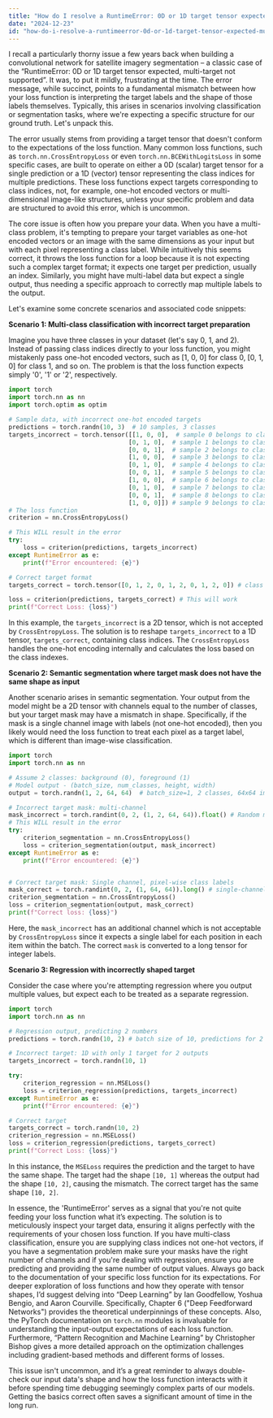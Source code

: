 ```yaml
---
title: "How do I resolve a RuntimeError: 0D or 1D target tensor expected, multi-target not supported error when training a deep learning model?"
date: "2024-12-23"
id: "how-do-i-resolve-a-runtimeerror-0d-or-1d-target-tensor-expected-multi-target-not-supported-error-when-training-a-deep-learning-model"
---
```


 I recall a particularly thorny issue a few years back when building a convolutional network for satellite imagery segmentation – a classic case of the “RuntimeError: 0D or 1D target tensor expected, multi-target not supported”. It was, to put it mildly, frustrating at the time. The error message, while succinct, points to a fundamental mismatch between how your loss function is interpreting the target labels and the shape of those labels themselves. Typically, this arises in scenarios involving classification or segmentation tasks, where we're expecting a specific structure for our ground truth. Let's unpack this.

The error usually stems from providing a target tensor that doesn't conform to the expectations of the loss function. Many common loss functions, such as `torch.nn.CrossEntropyLoss` or even `torch.nn.BCEWithLogitsLoss` in some specific cases, are built to operate on either a 0D (scalar) target tensor for a single prediction or a 1D (vector) tensor representing the class indices for multiple predictions. These loss functions expect targets corresponding to class indices, not, for example, one-hot encoded vectors or multi-dimensional image-like structures, unless your specific problem and data are structured to avoid this error, which is uncommon.

The core issue is often how you prepare your data. When you have a multi-class problem, it's tempting to prepare your target variables as one-hot encoded vectors or an image with the same dimensions as your input but with each pixel representing a class label. While intuitively this seems correct, it throws the loss function for a loop because it is not expecting such a complex target format; it expects one target per prediction, usually an index. Similarly, you might have multi-label data but expect a single output, thus needing a specific approach to correctly map multiple labels to the output.

Let's examine some concrete scenarios and associated code snippets:

**Scenario 1: Multi-class classification with incorrect target preparation**

Imagine you have three classes in your dataset (let's say 0, 1, and 2). Instead of passing class indices directly to your loss function, you might mistakenly pass one-hot encoded vectors, such as [1, 0, 0] for class 0, [0, 1, 0] for class 1, and so on. The problem is that the loss function expects simply '0', '1' or '2', respectively.

```python
import torch
import torch.nn as nn
import torch.optim as optim

# Sample data, with incorrect one-hot encoded targets
predictions = torch.randn(10, 3)  # 10 samples, 3 classes
targets_incorrect = torch.tensor([[1, 0, 0],  # sample 0 belongs to class 0
                                 [0, 1, 0],  # sample 1 belongs to class 1
                                 [0, 0, 1],  # sample 2 belongs to class 2
                                 [1, 0, 0],  # sample 3 belongs to class 0
                                 [0, 1, 0],  # sample 4 belongs to class 1
                                 [0, 0, 1],  # sample 5 belongs to class 2
                                 [1, 0, 0],  # sample 6 belongs to class 0
                                 [0, 1, 0],  # sample 7 belongs to class 1
                                 [0, 0, 1],  # sample 8 belongs to class 2
                                 [1, 0, 0]]) # sample 9 belongs to class 0
# The loss function
criterion = nn.CrossEntropyLoss()

# This WILL result in the error
try:
    loss = criterion(predictions, targets_incorrect)
except RuntimeError as e:
    print(f"Error encountered: {e}")

# Correct target format
targets_correct = torch.tensor([0, 1, 2, 0, 1, 2, 0, 1, 2, 0]) # class indices

loss = criterion(predictions, targets_correct) # This will work
print(f"Correct Loss: {loss}")
```

In this example, the `targets_incorrect` is a 2D tensor, which is not accepted by `CrossEntropyLoss`. The solution is to reshape `targets_incorrect` to a 1D tensor, `targets_correct`, containing class indices. The `CrossEntropyLoss` handles the one-hot encoding internally and calculates the loss based on the class indexes.

**Scenario 2: Semantic segmentation where target mask does not have the same shape as input**

Another scenario arises in semantic segmentation. Your output from the model might be a 2D tensor with channels equal to the number of classes, but your target mask may have a mismatch in shape. Specifically, if the mask is a single channel image with labels (not one-hot encoded), then you likely would need the loss function to treat each pixel as a target label, which is different than image-wise classification.

```python
import torch
import torch.nn as nn

# Assume 2 classes: background (0), foreground (1)
# Model output - (batch_size, num_classes, height, width)
output = torch.randn(1, 2, 64, 64)  # batch_size=1, 2 classes, 64x64 image

# Incorrect target mask: multi-channel
mask_incorrect = torch.randint(0, 2, (1, 2, 64, 64)).float() # Random mask with 2 channels
# This WILL result in the error
try:
    criterion_segmentation = nn.CrossEntropyLoss()
    loss = criterion_segmentation(output, mask_incorrect)
except RuntimeError as e:
    print(f"Error encountered: {e}")


# Correct target mask: Single channel, pixel-wise class labels
mask_correct = torch.randint(0, 2, (1, 64, 64)).long() # single-channel mask
criterion_segmentation = nn.CrossEntropyLoss()
loss = criterion_segmentation(output, mask_correct)
print(f"Correct loss: {loss}")

```
Here, the `mask_incorrect` has an additional channel which is not acceptable by `CrossEntropyLoss` since it expects a single label for each position in each item within the batch. The correct `mask` is converted to a long tensor for integer labels.

**Scenario 3: Regression with incorrectly shaped target**

Consider the case where you're attempting regression where you output multiple values, but expect each to be treated as a separate regression.

```python
import torch
import torch.nn as nn

# Regression output, predicting 2 numbers
predictions = torch.randn(10, 2) # batch size of 10, predictions for 2 values

# Incorrect target: 1D with only 1 target for 2 outputs
targets_incorrect = torch.randn(10, 1)

try:
    criterion_regression = nn.MSELoss()
    loss = criterion_regression(predictions, targets_incorrect)
except RuntimeError as e:
    print(f"Error encountered: {e}")

# Correct target
targets_correct = torch.randn(10, 2)
criterion_regression = nn.MSELoss()
loss = criterion_regression(predictions, targets_correct)
print(f"Correct Loss: {loss}")
```

In this instance, the `MSELoss` requires the prediction and the target to have the same shape. The target had the shape `[10, 1]` whereas the output had the shape `[10, 2]`, causing the mismatch. The correct target has the same shape `[10, 2]`.

In essence, the 'RuntimeError' serves as a signal that you're not quite feeding your loss function what it’s expecting. The solution is to meticulously inspect your target data, ensuring it aligns perfectly with the requirements of your chosen loss function. If you have multi-class classification, ensure you are supplying class indices not one-hot vectors, if you have a segmentation problem make sure your masks have the right number of channels and if you're dealing with regression, ensure you are predicting and providing the same number of output values. Always go back to the documentation of your specific loss function for its expectations. For deeper exploration of loss functions and how they operate with tensor shapes, I’d suggest delving into “Deep Learning” by Ian Goodfellow, Yoshua Bengio, and Aaron Courville. Specifically, Chapter 6 ("Deep Feedforward Networks") provides the theoretical underpinnings of these concepts. Also, the PyTorch documentation on `torch.nn` modules is invaluable for understanding the input-output expectations of each loss function. Furthermore, “Pattern Recognition and Machine Learning” by Christopher Bishop gives a more detailed approach on the optimization challenges including gradient-based methods and different forms of losses.

This issue isn't uncommon, and it’s a great reminder to always double-check our input data's shape and how the loss function interacts with it before spending time debugging seemingly complex parts of our models. Getting the basics correct often saves a significant amount of time in the long run.
